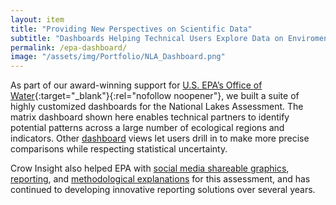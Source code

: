 ```yaml
---
layout: item
title: "Providing New Perspectives on Scientific Data"
subtitle: "Dashboards Helping Technical Users Explore Data on Enviromental Conditions"
permalink: /epa-dashboard/
image: "/assets/img/Portfolio/NLA_Dashboard.png"
---
```

As part of our award-winning support for [U.S. EPA’s Office of Water](https://www.epa.gov/aboutepa/about-office-water){:target="_blank"}{:rel="nofollow noopener"}, we built a suite of highly customized dashboards for the National Lakes Assessment. The matrix dashboard shown here enables technical partners to identify potential patterns across a large number of ecological regions and indicators. Other [dashboard](https://nationallakesassessment.epa.gov/) views let users drill in to make more precise comparisons while respecting statistical uncertainty.  

Crow Insight also helped EPA with [social media shareable graphics](../epa-should-your-lake), [reporting](../epa-modern-report-design), and [methodological explanations](../epa-reference-site) for this assessment, and has continued to developing innovative reporting solutions over several years.
